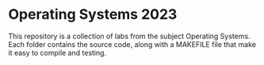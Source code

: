 # Operating Systems 2023

This repository is a collection of labs from the subject Operating Systems. Each folder contains the source code, along with a MAKEFILE file that make it easy to compile and testing.

